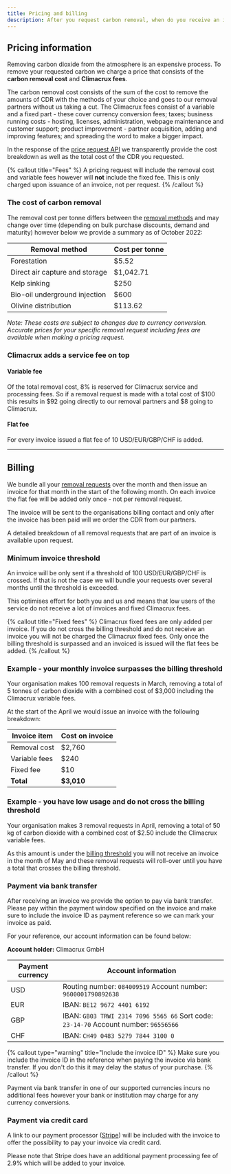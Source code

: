 ```yaml
---
title: Pricing and billing
description: After you request carbon removal, when do you receive an invoice and how much will you pay?
---
```


## Pricing information

Removing carbon dioxide from the atmosphere is an expensive process. To remove your requested carbon we charge a price that consists of the **carbon removal cost** and **Climacrux fees**.

The carbon removal cost consists of the sum of the cost to remove the amounts of CDR with the methods of your choice and goes to our removal partners without us taking a cut. The Climacrux fees consist of a variable and a fixed part - these cover currency conversion fees; taxes; business running costs - hosting, licenses, administration, webpage maintenance and customer support; product improvement - partner acquisition, adding and improving features; and spreading the word to make a bigger impact.

In the response of the [price request API](/docs/open-api-schema) we transparently provide the cost breakdown as well as the total cost of the CDR you requested.

{% callout title="Fees" %}
A pricing request will include the removal cost and variable fees however will **not** include the fixed fee. This is only charged upon issuance of an invoice, not per request.
{% /callout %}

### The cost of carbon removal

The removal cost per tonne differs between the [removal methods](/docs/removal-method) and may change over time (depending on bulk purchase discounts, demand and maturity) however below we provide a summary as of October 2022:

| Removal method                 | Cost per tonne |
| ------------------------------ | -------------- |
| Forestation                    | $5.52          |
| Direct air capture and storage | $1,042.71      |
| Kelp sinking                   | $250           |
| Bio-oil underground injection  | $600           |
| Olivine distribution           | $113.62        |

_Note: These costs are subject to changes due to currency conversion. Accurate prices for your specific removal request including fees are available when making a pricing request._

### Climacrux adds a service fee on top

#### Variable fee

Of the total removal cost, 8% is reserved for Climacrux service and processing fees. So if a removal request is made with a total cost of $100 this results in $92 going directly to our removal partners and $8 going to Climacrux.

#### Flat fee

For every invoice issued a flat fee of 10 USD/EUR/GBP/CHF is added.

---

## Billing

We bundle all your [removal requests](/docs/removal-request) over the month and then issue an invoice for that month in the start of the following month. On each invoice the flat fee will be added only once - not per removal request.

The invoice will be sent to the organisations billing contact and only after the invoice has been paid will we order the CDR from our partners.

A detailed breakdown of all removal requests that are part of an invoice is available upon request.

### Minimum invoice threshold

An invoice will be only sent if a threshold of 100 USD/EUR/GBP/CHF is crossed. If that is not the case we will bundle your requests over several months until the threshold is exceeded.

This optimises effort for both you and us and means that low users of the service do not receive a lot of invoices and fixed Climacrux fees.

{% callout title="Fixed fees" %}
Climacrux fixed fees are only added per invoice. If you do not cross the billing threshold and do not receive an invoice you will not be charged the Climacrux fixed fees. Only once the billing threshold is surpassed and an invoiced is issued will the flat fees be added.
{% /callout %}

### Example - your monthly invoice surpasses the billing threshold

Your organisation makes 100 removal requests in March, removing a total of 5 tonnes of carbon dioxide with a combined cost of $3,000 including the Climacrux variable fees.

At the start of the April we would issue an invoice with the following breakdown:

| Invoice item  | Cost on invoice |
| ------------- | --------------- |
| Removal cost  | $2,760          |
| Variable fees | $240            |
| Fixed fee     | $10             |
| **Total**     | **$3,010**      |

### Example - you have low usage and do not cross the billing threshold

Your organisation makes 3 removal requests in April, removing a total of 50 kg of carbon dioxide with a combined cost of $2.50 include the Climacrux variable fees.

As this amount is under the [billing threshold](#minimum-invoice-threshold) you will not receive an invoice in the month of May and these removal requests will roll-over until you have a total that crosses the billing threshold.

### Payment via bank transfer

After receiving an invoice we provide the option to pay via bank transfer. Please pay within the payment window specified on the invoice and make sure to include the invoice ID as payment reference so we can mark your invoice as paid.

For your reference, our account information can be found below:

**Account holder:** Climacrux GmbH

| Payment currency | Account information                                                                  |
| ---------------- | ------------------------------------------------------------------------------------ |
| USD              | Routing number: `084009519` Account number: `9600001790892638`                       |
| EUR              | IBAN: `BE12 9672 4401 6192`                                                          |
| GBP              | IBAN: `GB03 TRWI 2314 7096 5565 66` Sort code: `23-14-70` Account number: `96556566` |
| CHF              | IBAN: `CH49 0483 5279 7844 3100 0`                                                   |

{% callout type="warning" title="Include the invoice ID" %}
Make sure you include the invoice ID in the reference when paying the invoice via bank transfer. If you don't do this it may delay the status of your purchase.
{% /callout %}

Payment via bank transfer in one of our supported currencies incurs no additional fees however your bank or institution may charge for any currency conversions.

### Payment via credit card

A link to our payment processor ([Stripe](https://stripe.com/)) will be included with the invoice to offer the possibility to pay your invoice via credit card.

Please note that Stripe does have an additional payment processing fee of 2.9% which will be added to your invoice.
